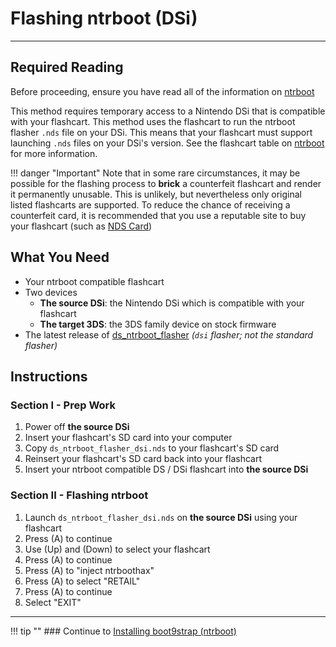 # Flashing ntrboot (DSi)
---

## Required Reading

Before proceeding, ensure you have read all of the information on [ntrboot](ntrboot.md)

This method requires temporary access to a Nintendo DSi that is compatible with your flashcart. This method uses the flashcart to run the ntrboot flasher `.nds` file on your DSi. This means that your flashcart must support launching `.nds` files on your DSi's version. See the flashcart table on [ntrboot](ntrboot.md) for more information.

!!! danger "Important"
	Note that in some rare circumstances, it may be possible for the flashing process to **brick** a counterfeit flashcart and render it permanently unusable. This is unlikely, but nevertheless only original listed flashcarts are supported. To reduce the chance of receiving a counterfeit card, it is recommended that you use a reputable site to buy your flashcart (such as [NDS Card](http://www.nds-card.com/))
	
## What You Need

* Your ntrboot compatible flashcart
* Two devices 
    + **The source DSi**: the Nintendo DSi which is compatible with your flashcart
    + **The target 3DS**: the 3DS family device on stock firmware
* The latest release of [ds_ntrboot_flasher](https://github.com/ntrteam/ds_ntrboot_flasher/releases/latest) *(`dsi` flasher; not the standard flasher)*

## Instructions

### Section I - Prep Work

1. Power off **the source DSi**
1. Insert your flashcart's SD card into your computer
1. Copy `ds_ntrboot_flasher_dsi.nds` to your flashcart's SD card
1. Reinsert your flashcart's SD card back into your flashcart
1. Insert your ntrboot compatible DS / DSi flashcart into **the source DSi**

### Section II - Flashing ntrboot

1. Launch `ds_ntrboot_flasher_dsi.nds` on **the source DSi** using your flashcart
1. Press (A) to continue
1. Use (Up) and (Down) to select your flashcart
1. Press (A) to continue
1. Press (A) to "inject ntrboothax"
1. Press (A) to select "RETAIL"
1. Press (A) to continue
1. Select "EXIT"

___

!!! tip ""
	### Continue to [Installing boot9strap (ntrboot)](../installing-boot9strap-(ntrboot).md)
